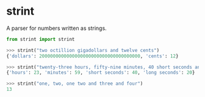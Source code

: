 # strint
A parser for numbers written as strings.

```python
from strint import strint

>>> strint("two octillion gigadollars and twelve cents")
{'dollars': 2000000000000000000000000000000000000, 'cents': 12}

>>> strint("twenty-three hours, fifty-nine minutes, 40 short seconds and 20 long seconds")
{'hours': 23, 'minutes': 59, 'short seconds': 40, 'long seconds': 20}

>>> strint("one, two, one two and three and four")
13
```
